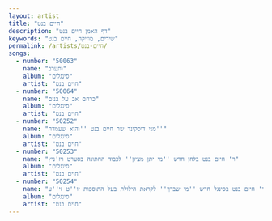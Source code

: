 ```yaml
---
layout: artist
title: "חיים בנט"
description: "דף האמן חיים בנט"
keywords: "שירים, מוזיקה, חיים בנט"
permalink: /artists/חיים-בנט/
songs:
  - number: "50063"
    name: "ותערב"
    album: "סינגלים"
    artist: "חיים בנט"
  - number: "50064"
    name: "כרחם אב על בנים"
    album: "סינגלים"
    artist: "חיים בנט"
  - number: "50252"
    name: "מני דיסקינד שר חיים בנט ''והיא שעמדה''"
    album: "סינגלים"
    artist: "חיים בנט"
  - number: "50253"
    name: "ר' חיים בנט בלחן חדש ''מי יתן מציון'' לכבוד החתונה בסערט ויז'ניץ"
    album: "סינגלים"
    artist: "חיים בנט"
  - number: "50254"
    name: "ר' חיים בנט בסינגל חדש ''מי שברך'' לקראת הילולת בעל התוספות יו''ט זי''ע"
    album: "סינגלים"
    artist: "חיים בנט"
---
```

